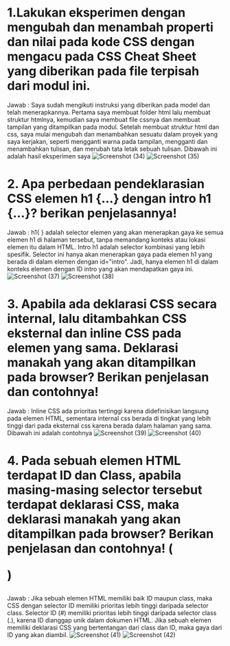 # 1.Lakukan eksperimen dengan mengubah dan menambah properti dan nilai pada kode CSS dengan mengacu pada CSS Cheat Sheet yang diberikan pada file terpisah dari modul ini.
Jawab :
Saya sudah mengikuti instruksi yang diberikan pada model dan telah menerapkannya. Pertama saya membuat folder html lalu membuat struktur htmlnya, kemudian saya membuat file cssnya dan membuat tampilan yang ditampilkan pada modul. Setelah membuat struktur html dan css, saya mulai mengubah dan menambahkan sesuatu dalam proyek yang saya kerjakan, seperti mengganti warna pada tampilan, mengganti dan menambahkan tulisan, dan merubah tata letak sebuah tulisan. Dibawah ini adalah hasil eksperimen saya
![Screenshot (34)](https://github.com/user-attachments/assets/9ac5ea3d-544c-4041-94d4-050871f7847a)
![Screenshot (35)](https://github.com/user-attachments/assets/f6a523e6-7061-4445-a9f8-18cbf1150bee)

# 2. Apa perbedaan pendeklarasian CSS elemen h1 {...} dengan intro h1 {...}? berikan penjelasannya!
Jawab :
h1{ }  adalah selector elemen yang akan menerapkan gaya ke semua elemen h1 di halaman tersebut, tanpa memandang konteks atau lokasi elemen itu dalam HTML. Intro h1 adalah selector kombinasi yang lebih spesifik. Selector ini hanya akan menerapkan gaya pada elemen h1 yang berada di dalam elemen dengan id="intro". Jadi, hanya elemen h1 di dalam konteks elemen dengan ID intro yang akan mendapatkan gaya ini.
![Screenshot (37)](https://github.com/user-attachments/assets/d82655ff-11b7-455f-a261-07747a48bb76)
![Screenshot (38)](https://github.com/user-attachments/assets/b0230fc5-56c2-48e3-b25b-d5f69d8b1846)

# 3. Apabila ada deklarasi CSS secara internal, lalu ditambahkan CSS eksternal dan inline CSS pada elemen yang sama. Deklarasi manakah yang akan ditampilkan pada browser? Berikan penjelasan dan contohnya!
Jawab :
Inline CSS ada prioritas tertinggi karena didefinisikan langsung pada elemen HTML, sementara internal css berada di tingkat yang lebih tinggi dari pada eksternal css karena berada dalam halaman yang sama. Dibawah ini adalah contohnya
![Screenshot (39)](https://github.com/user-attachments/assets/c1f61e61-edd2-44c4-bf22-c00e609eef09)
![Screenshot (40)](https://github.com/user-attachments/assets/825929e0-ef9e-4f28-8a02-050ac9310895)

# 4. Pada sebuah elemen HTML terdapat ID dan Class, apabila masing-masing selector tersebut terdapat deklarasi CSS, maka deklarasi manakah yang akan ditampilkan pada browser? Berikan penjelasan dan contohnya! ( <p id="paragraf-1" class="text-paragraf"> )
Jawab : 
Jika sebuah elemen HTML memiliki baik ID maupun class, maka CSS dengan selector ID memiliki prioritas lebih tinggi daripada selector class. Selector ID (#) memiliki prioritas lebih tinggi daripada selector class (.), karena ID dianggap unik dalam dokumen HTML. Jika sebuah elemen memiliki deklarasi CSS yang bertentangan dari class dan ID, maka gaya dari ID yang akan diambil.
![Screenshot (41)](https://github.com/user-attachments/assets/23589a57-c97b-4ee6-b3cb-7b0fda8255dd)
![Screenshot (42)](https://github.com/user-attachments/assets/5448170d-f56e-4091-90e8-a5df66ac9ea0)

